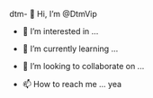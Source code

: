 dtm- 👋 Hi, I’m @DtmVip
- 👀 I’m interested in ...
- 🌱 I’m currently learning ...
- 💞️ I’m looking to collaborate on ...

- 📫 How to reach me ... yea 

<!---
DtmVip/DtmVip is a ✨ special ✨ repository because its `README.md` (this file) appears on your GitHub profile.
You can click the Preview link to take a look at your changes.
--->
